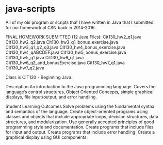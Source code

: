 # java-scripts
All of my old program or scripts that I have written in Java that I submitted for our homework at CSN back in 2014-2016. 

FINAL HOMEWORK SUBMITTED (12 Java Files):
Cit130_hw2_q1.java
Cit130_hw2_q2.java
Cit130_hw3_q1_bonus_exercise.java
Cit130_hw3_q1_q2_q3.java
Cit130_hw4_bonus_exercise.java
Cit130_hw4_qABCDEF.java
Cit130_hw5_bonus_exercise.java
Cit130_hw5_q1.java
Cit130_hw6_q1.java
Cit130_hw6_q2_and_bonusExercise.java
Cit130_hw7_q1.java
Cit130_hw7_q2.java

Class is CIT130 - Beginning Java.

Description
An introduction to the Java programming language. Covers the language’s control structures, Object Oriented Concepts, simple graphical displays, file input/output, and error handling.

Student Learning Outcomes
Solve problems using the fundamental syntax and semantics of the language.
Create object-oriented programs using classes and objects that include appropriate loops, decision structures, data structures, and modularization.
Use generally accepted principles of good programming style and documentation.
Create programs that include files for input and output.
Create programs that include error handling.
Create a graphical display using GUI components.
